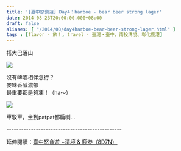 ```yaml
---
title: '[臺中怒食遊] Day4：harboe - bear beer strong lager'
date: 2014-08-23T20:00:00.000+08:00
draft: false
aliases: [ "/2014/08/day4harboe-bear-beer-strong-lager.html" ]
tags : [flavor - 飲！, travel - 臺灣・臺中、南投清境、彰化鹿港]
---
```


搭大巴落山  

[![](https://4.bp.blogspot.com/-WPoIsWzo12s/XEwmjZYXhdI/AAAAAAAAGi8/7rKMP9EiBvQ9hymupcyU3JqOGiQ9UbU1wCLcBGAs/s640/14812122750_49536a0d1d_z.jpg)](https://4.bp.blogspot.com/-WPoIsWzo12s/XEwmjZYXhdI/AAAAAAAAGi8/7rKMP9EiBvQ9hymupcyU3JqOGiQ9UbU1wCLcBGAs/s1600/14812122750_49536a0d1d_z.jpg)

沒有啤酒相伴怎行？  
麥味香醇濃郁  
最重要都是夠凍！（ha～）  

[![](https://1.bp.blogspot.com/-Pl2YNL9ezn0/XEwmntyicyI/AAAAAAAAGjE/1NffTeaEBlUEPxjbRgufGLCq31TAnl6lQCLcBGAs/s640/14998412332_c3c1f40618_z.jpg)](https://1.bp.blogspot.com/-Pl2YNL9ezn0/XEwmntyicyI/AAAAAAAAGjE/1NffTeaEBlUEPxjbRgufGLCq31TAnl6lQCLcBGAs/s1600/14998412332_c3c1f40618_z.jpg)

車駁車，坐到patpat都扁喇...  
  
\-----------------------------------------------  
  
延伸閱讀：[臺中怒食遊 +清境 & 鹿港（8D7N）](http://www.hidie.net/2014/09/8d7n.html)
